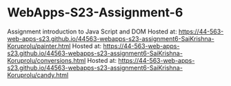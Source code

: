 
# WebApps-S23-Assignment-6
Assignment introduction to Java Script and DOM
Hosted at: https://44-563-web-apps-s23.github.io/44563-webapps-s23-assignment6-SaiKrishna-Koruprolu/painter.html
Hosted at: https://44-563-web-apps-s23.github.io/44563-webapps-s23-assignment6-SaiKrishna-Koruprolu/conversions.html
Hosted at: https://44-563-web-apps-s23.github.io/44563-webapps-s23-assignment6-SaiKrishna-Koruprolu/candy.html
